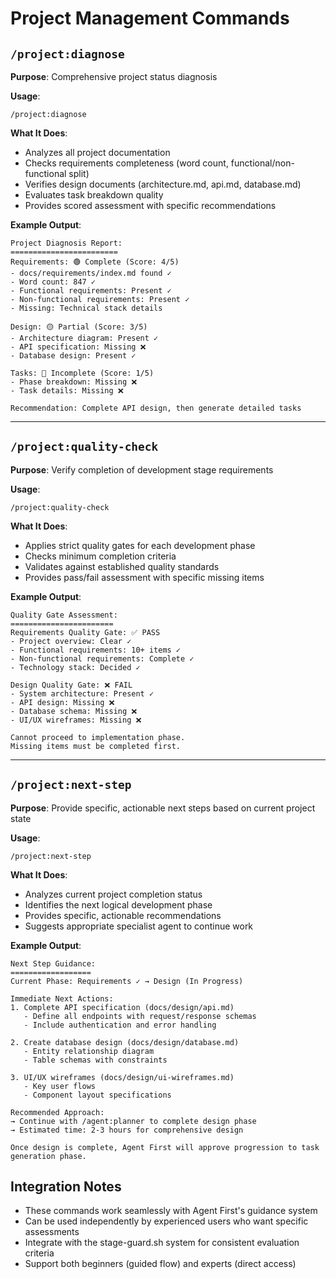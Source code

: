 # Project Management Commands

## `/project:diagnose`

**Purpose**: Comprehensive project status diagnosis

**Usage**: 
```
/project:diagnose
```

**What It Does**:
- Analyzes all project documentation
- Checks requirements completeness (word count, functional/non-functional split)
- Verifies design documents (architecture.md, api.md, database.md)
- Evaluates task breakdown quality
- Provides scored assessment with specific recommendations

**Example Output**:
```
Project Diagnosis Report:
========================
Requirements: 🟢 Complete (Score: 4/5)
- docs/requirements/index.md found ✓
- Word count: 847 ✓
- Functional requirements: Present ✓
- Non-functional requirements: Present ✓
- Missing: Technical stack details

Design: 🟡 Partial (Score: 3/5)
- Architecture diagram: Present ✓
- API specification: Missing ❌
- Database design: Present ✓

Tasks: 🔴 Incomplete (Score: 1/5)
- Phase breakdown: Missing ❌
- Task details: Missing ❌

Recommendation: Complete API design, then generate detailed tasks
```

---

## `/project:quality-check`

**Purpose**: Verify completion of development stage requirements

**Usage**: 
```
/project:quality-check
```

**What It Does**:
- Applies strict quality gates for each development phase
- Checks minimum completion criteria
- Validates against established quality standards
- Provides pass/fail assessment with specific missing items

**Example Output**:
```
Quality Gate Assessment:
=======================
Requirements Quality Gate: ✅ PASS
- Project overview: Clear ✓
- Functional requirements: 10+ items ✓
- Non-functional requirements: Complete ✓
- Technology stack: Decided ✓

Design Quality Gate: ❌ FAIL
- System architecture: Present ✓
- API design: Missing ❌
- Database schema: Missing ❌
- UI/UX wireframes: Missing ❌

Cannot proceed to implementation phase.
Missing items must be completed first.
```

---

## `/project:next-step`

**Purpose**: Provide specific, actionable next steps based on current project state

**Usage**: 
```
/project:next-step
```

**What It Does**:
- Analyzes current project completion status
- Identifies the next logical development phase
- Provides specific, actionable recommendations
- Suggests appropriate specialist agent to continue work

**Example Output**:
```
Next Step Guidance:
==================
Current Phase: Requirements ✓ → Design (In Progress)

Immediate Next Actions:
1. Complete API specification (docs/design/api.md)
   - Define all endpoints with request/response schemas
   - Include authentication and error handling

2. Create database design (docs/design/database.md)  
   - Entity relationship diagram
   - Table schemas with constraints

3. UI/UX wireframes (docs/design/ui-wireframes.md)
   - Key user flows
   - Component layout specifications

Recommended Approach:
→ Continue with /agent:planner to complete design phase
→ Estimated time: 2-3 hours for comprehensive design

Once design is complete, Agent First will approve progression to task generation phase.
```

## Integration Notes
- These commands work seamlessly with Agent First's guidance system
- Can be used independently by experienced users who want specific assessments  
- Integrate with the stage-guard.sh system for consistent evaluation criteria
- Support both beginners (guided flow) and experts (direct access)